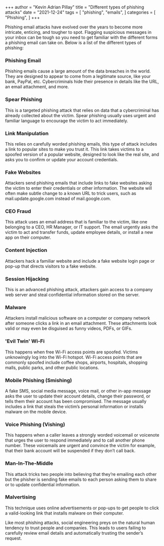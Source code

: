 +++
author = "Kevin Adrian Pillay"
title = "Different types of phishing attacks"
date = "2021-12-24"
tags = [
    "phishing",
    "emails",
]
categories = [
    "Phishing",
]
+++

Phishing email attacks have evolved over the years to become more intricate, enticing, and tougher to spot. 
Flagging suspicious messages in your inbox can be tough so you need to get familiar with the different forms a phishing email can take on. Below is a list of the different types of phishing:

### Phishing Email
Phishing emails cause a large amount of the data breaches in the world. They are designed to appear to come from a legitimate source, like your bank, PayPal, etc. Cybercriminals hide their presence in details like the URL, an email attachment, and more.

### Spear Phishing
This is a targeted phishing attack that relies on data that a cybercriminal has already collected about the victim. Spear phishing usually uses urgent and familiar language to encourage the victim to act immediately.

### Link Manipulation
This relies on carefully worded phishing emails, this type of attack includes a link to popular sites to make you trust it. This link takes victims to a spoofed version of a popular website, designed to look like the real site, and asks you to confirm or update your account credentials.

### Fake Websites
Attackers send phishing emails that include links to fake websites asking the victim to enter their credentials or other information. The website will often make subtle change to a known URL to trick users, such as mail.update.google.com instead of mail.google.com.

### CEO Fraud
This attack uses an email address that is familiar to the victim, like one belonging to a CEO, HR Manager, or IT support. The email urgently asks the victim to act and transfer funds, update employee details, or install a new app on their computer.

### Content Injection
Attackers hack a familiar website and include a fake website login page or pop-up that directs visitors to a fake website.

### Session Hijacking
This is an advanced phishing attack, attackers gain access to a company web server and steal confidential information stored on the server.

### Malware
Attackers install malicious software on a computer or company network after someone clicks a link in an email attachment. These attachments look valid or may even be disguised as funny videos, PDFs, or GIFs.

### 'Evil Twin' Wi-Fi
This happens when free Wi-Fi access points are spoofed. Victims unknowingly log into the Wi-Fi hotspot. Wi-Fi access points that are commonly spoofed include coffee shops, airports, hospitals, shopping malls, public parks, and other public locations.

### Mobile Phishing (Smishing)
A fake SMS, social media message, voice mail, or other in-app message asks the user to update their account details, change their password, or tells them their account has been compromised. The message usually includes a link that steals the victim’s personal information or installs malware on the mobile device.

### Voice Phishing (Vishing)
This happens when a caller leaves a strongly worded voicemail or voicenote that urges the user to respond immediately and to call another phone number. These voicemails are urgent and convince the victim for example, that their bank account will be suspended if they don’t call back.

### Man-In-The-Middle
This attack tricks two people into believing that they’re emailing each other but the phisher is sending fake emails to each person asking them to share or to update confidential information.

### Malvertising
This technique uses online advertisements or pop-ups to get people to click a valid-looking link that installs malware on their computer.

Like most phishing attacks, social engineering preys on the natural human tendency to trust people and companies. This leads to users failing to carefully review email details and automatically trusting the sender’s request. 
